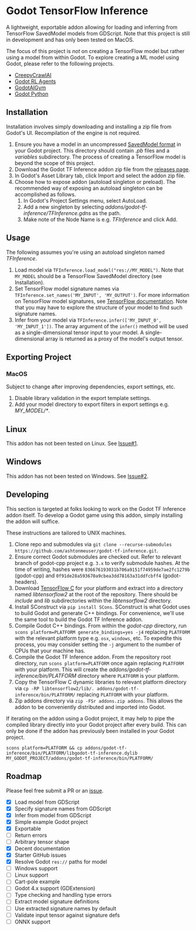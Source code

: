 # Godot TensorFlow Inference

A lightweight, exportable addon allowing for loading and inferring from TensorFlow SavedModel models from GDScript. Note that this project is still in development and has only been tested on MacOS.

The focus of this project is *not* on creating a TensorFlow model but rather using a model from within Godot. To explore creating a ML model using Godot, please refer to the following projects.
- [CreepyCrawlAI](https://github.com/apockill/CreepyCrawlAI)
- [Godot RL Agents](https://github.com/edbeeching/godot_rl_agents)
- [GodotAIGym](https://github.com/lupoglaz/GodotAIGym)
- [Godot Python](https://github.com/touilleMan/godot-python)

## Installation

Installation involves simply downloading and installing a zip file from Godot's UI. Recompilation of the engine is not required.

1. Ensure you have a model in an uncompressed [SavedModel format](https://www.tensorflow.org/guide/saved_model) in your Godot project. This directory should contain *.pb* files and a *variables* subdirectory. The process of creating a TensorFlow model is beyond the scope of this project.
1. Download the Godot TF Inference addon zip file from the [releases page](https://github.com/ashtonmeuser/godot-tf-inference/releases).
1. In Godot's Asset Library tab, click Import and select the addon zip file.
1. Choose how to expose addon (autoload singleton or preload). The recommended way of exposing an autoload singleton can be accomplished as follows.
    1. In Godot's Project Settings menu, select AutoLoad.
    1. Add a new singleton by selecting *addons/godot-tf-inference/TFInference.gdns* as the path.
    1. Make note of the Node Name is e.g. *TFInference* and click Add.

## Usage

The following assumes you're using an autoload singleton named *TFInference*.

1. Load model via `TFInference.load_model("res://MY_MODEL")`. Note that `MY_MODEL` should be a TensorFlow SavedModel directory (see Installation).
1. Set TensorFlow model signature names via `TFInference.set_names('MY_INPUT', 'MY_OUTPUT')`. For more information on TensorFlow model signatures, see [TensorFlow documentation](https://blog.tensorflow.org/2021/03/a-tour-of-savedmodel-signatures.html). Note that you may have to explore the structure of your model to find such signature names.
1. Infer from your model via `TFInference.infer(['MY_INPUT_0', 'MY_INPUT_1'])`. The array argument of the `infer()` method will be used as a single-dimensional tensor input to your model. A single-dimensional array is returned as a proxy of the model's output tensor.

## Exporting Project

### MacOS

Subject to change after improving dependencies, export settings, etc.

1. Disable library validation in the export template settings.
1. Add your model directory to export filters in export settings e.g. *MY_MODEL/\**.

## Linux

This addon has not been tested on Linux. See [Issue#1](https://github.com/ashtonmeuser/godot-tf-inference/issues/1).

## Windows

This addon has not been tested on Windows. See [Issue#2](https://github.com/ashtonmeuser/godot-tf-inference/issues/2).

## Developing

This section is targeted at folks looking to work on the Godot TF Inference addon itself. To develop a Godot game using this addon, simply installing the addon will suffice.

These instructions are tailored to UNIX machines.

1. Clone repo and submodules via `git clone --recurse-submodules https://github.com/ashtonmeuser/godot-tf-inference.git`.
1. Ensure correct Godot submodules are checked out. Refer to relevant branch of godot-cpp project e.g. `3.x` to verify submodule hashes. At the time of writing, hashes were `836676193031b706a9151f74959de7ae2fc1279b` (godot-cpp) and `0f91de28a593670a9cbea3dd78163a31ddfcbff4` (godot-headers).
1. Download [TensorFlow C](https://www.tensorflow.org/install/lang_c) for your platform and extract into a directory named *libtensorflow2* at the root of the repository. There should be *include* and *lib* subdirectories within the *libtensorflow2* directory.
1. Install SConstruct via `pip install SCons`. SConstruct is what Godot uses to build Godot and generate C++ bindings. For convenience, we'll use the same tool to build the Godot TF Inference addon.
1. Compile Godot C++ bindings. From within the *godot-cpp* directory, run `scons platform=PLATFORM generate_bindings=yes -j4` replacing `PLATFORM` with the relevant platform type e.g. `osx`, `windows`, etc. To expedite this process, you may consider setting the `-j` argument to the number of CPUs that your machine has.
1. Compile the Godot TF Inference addon. From the repository root directory, run `scons platform=PLATFORM` once again replacing `PLATFORM` with your platform. This will create the *addons/godot-tf-inference/bin/PLATFORM* directory where `PLATFORM` is your platform.
1. Copy the TensorFlow C dynamic libraries to relevant platform directory via `cp -RP libtensorflow2/lib/. addons/godot-tf-inference/bin/PLATFORM/` replacing `PLATFORM` with your platform.
1. Zip addons directory via `zip -FSr addons.zip addons`. This allows the addon to be conveniently distributed and imported into Godot.

If iterating on the addon using a Godot project, it may help to pipe the compiled library directly into your Godot project after every build. This can only be done if the addon has previously been installed in your Godot project.

```
scons platform=PLATFORM && cp addons/godot-tf-inference/bin/PLATFORM/libgodot-tf-inference.dylib MY_GODOT_PROJECT/addons/godot-tf-inference/bin/PLATFORM/
```

## Roadmap

Please feel free submit a PR or an [issue](https://github.com/ashtonmeuser/godot-tf-inference/issues).

- [x] Load model from GDScript
- [x] Specify signature names from GDScript
- [x] Infer from model from GDScript
- [x] Simple example Godot project
- [x] Exportable
- [ ] Return errors
- [ ] Arbitrary tensor shape
- [x] Decent documentation
- [x] Starter GitHub issues
- [x] Resolve Godot `res://` paths for model
- [ ] Windows support
- [ ] Linux support
- [ ] Cart-pole example
- [ ] Godot 4.x support (GDExtension)
- [ ] Type checking and handling type errors
- [ ] Extract model signature definitions
- [ ] Use extracted signature names by default
- [ ] Validate input tensor against signature defs
- [ ] ONNX support

